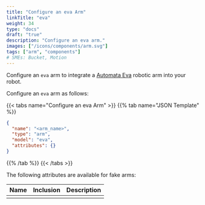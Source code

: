 ```yaml
---
title: "Configure an eva Arm"
linkTitle: "eva"
weight: 34
type: "docs"
draft: "true"
description: "Configure an eva arm."
images: ["/icons/components/arm.svg"]
tags: ["arm", "components"]
# SMEs: Bucket, Motion
---
```


Configure an `eva` arm to integrate a [Automata Eva](https://automata.tech/products/hardware/about-eva/) robotic arm into your robot.

Configure an `eva` arm as follows:

{{< tabs name="Configure an eva Arm" >}}
{{% tab name="JSON Template" %}}

```json {class="line-numbers linkable-line-numbers"}
{
  "name": "<arm_name>",
  "type": "arm",
  "model": "eva",
  "attributes": {}
}
```

{{% /tab %}}
{{< /tabs >}}

The following attributes are available for fake arms:

<!-- prettier-ignore -->
| Name | Inclusion | Description |
| ---- | --------- | ----------- |
| | |  |
